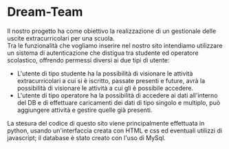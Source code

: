 # Dream-Team

Il nostro progetto ha come obiettivo la realizzazione di un gestionale delle uscite extracurricolari per una scuola.  
Tra le funzionalità che vogliamo inserire nel nostro sito intendiamo utilizzare un sistema di autenticazione che distigua tra studente ed operatore scolastico, offrendo permessi diversi ai due tipi di utente:

- L'utente di tipo studente ha la possibilità di visionare le attività extracurricolari a cui si è iscritto, passate presenti e future, avrà la possibilità di visionare le attività a cui gli è possibile accedere.
- L'utente di tipo operatore ha la possibilità di accedere ai dati all'interno del DB e di effettuare caricamenti dei dati di tipo singolo e multiplo, può aggiungere attività e gestire quelle già presenti.  

La stesura del codice di questo sito viene principalmente effettuata in python, usando un'interfaccia creata con HTML e css ed eventuali utilizzi di javascript; il database è stato creato con l'uso di MySql.
